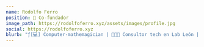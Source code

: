 ```yaml
---
name: Rodolfo Ferro
position: 🚀 Co-fundador
image_path: https://rodolfoferro.xyz/assets/images/profile.jpg
social: https://rodolfoferro.xyz
blurb: "ƒ[💻] Computer-mathemagician | 👨🏻‍💻 Consultor tech en Lab León | 🚩 GitHub Campus Expert | ⚙️ Dev en CloudLinux | 🐍 Pythonista | 🧠 Inteligencia Artificial | ⚡️ Automatización"
---
```

